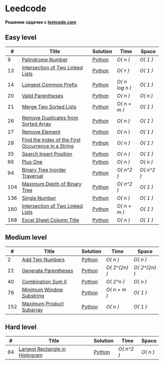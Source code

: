 # Leedcode

**Pешение задачек с [leetcode.com](https://leetcode.com)**

## Easy level

|  #  | Title | Solution | Time | Space |
| --- | ----- | -------- | ---- | ----- |
|9| [Palindrome Number](https://leetcode.com/problems/palindrome-number/description/?source=submission-ac) | [Python](./Easy/9.py) | _O( n )_| _O( 1 )_ ||
|13| [Intersection of Two Linked Lists](https://leetcode.com/problems/roman-to-integer/description/) | [Python](./Easy/13.py) | _O( т )_| _O( 1 )_ ||
|14| [Longest Common Prefix](https://leetcode.com/problems/longest-common-prefix/description/) | [Python](./Easy/14.py) | _O( n log n )_| _O( 1 )_ ||
|20| [Valid Parentheses](https://leetcode.com/problems/valid-parentheses/description/) | [Python](./Easy/20.py) | _O( n )_| _O( n )_ ||
|21| [Merge Two Sorted Lists](https://leetcode.com/problems/merge-two-sorted-lists/description/) | [Python](./Easy/21.py) | _O( n + m )_| _O( 1 )_ ||
|26| [Remove Duplicates from Sorted Array](https://leetcode.com/problems/remove-duplicates-from-sorted-array/description/) | [Python](./Easy/26.py) | _O( n )_| _O( 1 )_ ||
|27| [Remove Element](https://leetcode.com/problems/remove-element/description/) | [Python](./Easy/27.py) | _O( n )_| _O( 1 )_ ||
|28| [Find the Index of the First Occurrence in a String](https://leetcode.com/problems/find-the-index-of-the-first-occurrence-in-a-string/description/) | [Python](./Easy/28.py) | _O( n )_| _O( 1 )_ ||
|35| [Search Insert Position](https://leetcode.com/problems/search-insert-position/submissions/1321853553/) | [Python](./Easy/35.py) | _O( n )_| _O( 1 )_ ||
|66| [Plus One](https://leetcode.com/problems/plus-one/description/) | [Python](./Easy/66.py) | _O( n )_| _O( n )_ ||
|94| [Binary Tree Inorder Traversal](https://leetcode.com/problems/binary-tree-inorder-traversal/) | [Python](./Easy/94.py) | _O( n^2 )_| _O( n^2 )_ ||
|104| [Maximum Depth of Binary Tree](https://leetcode.com/problems/maximum-depth-of-binary-tree/) | [Python](./Easy/104.py) | _O( n^2 )_| _O( 1 )_ ||
|136| [Single Number](https://leetcode.com/problems/single-number/) | [Python](./Easy/136.py) | _O( n )_| _O( 1 )_ ||
|160| [Intersection of Two Linked Lists](https://leetcode.com/problems/intersection-of-two-linked-lists/description/) | [Python](./Easy/160.py) | _O( n + m )_| _O( 1 )_ ||
|168| [Excel Sheet Column Title](https://leetcode.com/problems/excel-sheet-column-title/description/) | [Python](./Easy/168.py) | _O( n )_| _O( 1 )_ ||

## Medium level

|  #  | Title | Solution | Time | Space |
| --- | ----- | -------- | ---- | ----- |
|2| [Add Two Numbers](https://leetcode.com/problems/add-two-numbers/description/) | [Python](./Medium/2.py) | _O( n )_| _O( n )_ ||
|22| [Generate Parentheses](https://leetcode.com/problems/generate-parentheses/description/) | [Python](./Medium/22.py) | _O( 2^(2n) )_| _O( 2^(2n) )_ ||
|40| [Combination Sum II](https://leetcode.com/problems/combination-sum-ii/description/) | [Python](./Medium/40.py) | _O( 2^n )_| _O( n )_ ||
|76| [Minimum Window Substring](https://leetcode.com/problems/minimum-window-substring/description/) | [Python](./Medium/76.py) | _O( n + m )_| _O( 1 )_ ||
|152| [Maximum Product Subarray](https://leetcode.com/problems/maximum-product-subarray/description/) | [Python](./Medium/152.py) | _O( n )_| _O( 1 )_ ||

## Hard level

|  #  | Title | Solution | Time | Space |
| --- | ----- | -------- | ---- | ----- |
|84| [Largest Rectangle in Histogram](https://leetcode.com/problems/largest-rectangle-in-histogram/solutions/5378360/video-explanation/?source=submission-ac) | [Python](./Hard/84.py) | _O( n^2 )_| _O( n )_ |
